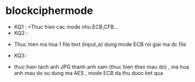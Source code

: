 # blockciphermode
- KQ1 : 
+Thuc hien cac mode nhu ECB,CFB...
- KQ2 :
+ Thuc hien ma hoa 1 file text (input_e) dung mode ECB roi giai ma dc file 
- KQ3 :
+ thuc hien tach anh JPG thanh anh xam (thuc hien theo mau do) , ma hoa anh mau do su dung ma AES , mode ECB da thu duoc ket qua

